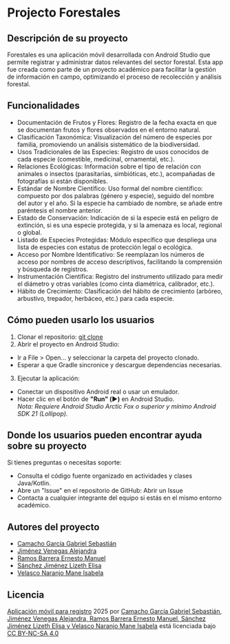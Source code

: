 
# Projecto Forestales

## Descripción de su proyecto
Forestales es una aplicación móvil desarrollada con Android Studio que permite registrar y administrar datos relevantes del sector forestal. Esta app fue creada como parte de un proyecto académico para facilitar la gestión de información en campo, optimizando el proceso de recolección y análisis forestal.
## Funcionalidades
* Documentación de Frutos y Flores: Registro de la fecha exacta en que se documentan frutos y flores observados en el entorno natural.
* Clasificación Taxonómica: Visualización del número de especies por familia, promoviendo un análisis sistemático de la biodiversidad.
* Usos Tradicionales de las Especies: Registro de usos conocidos de cada especie (comestible, medicinal, ornamental, etc.).
* Relaciones Ecológicas: Información sobre el tipo de relación con animales o insectos (parasitarias, simbióticas, etc.), acompañadas de fotografías si están disponibles.
* Estándar de Nombre Científico: Uso formal del nombre científico: compuesto por dos palabras (género y especie), seguido del nombre del autor y el año. Si la especie ha cambiado de nombre, se añade entre paréntesis el nombre anterior.
* Estado de Conservación: Indicación de si la especie está en peligro de extinción, si es una especie protegida, y si la amenaza es local, regional o global.
* Listado de Especies Protegidas: Módulo específico que despliega una lista de especies con estatus de protección legal o ecológica.
* Acceso por Nombre Identificativo: Se reemplazan los números de acceso por nombres de acceso descriptivos, facilitando la comprensión y búsqueda de registros.
* Instrumentación Científica: Registro del instrumento utilizado para medir el diámetro y otras variables (como cinta diamétrica, calibrador, etc.).
* Hábito de Crecimiento: Clasificación del hábito de crecimiento (arbóreo, arbustivo, trepador, herbáceo, etc.) para cada especie.
## Cómo pueden usarlo los usuarios
1. Clonar el repositorio:
    [git clone](https://github.com/Veca-LAG/Forestales.git)
2. Abrir el proyecto en Android Studio:
* Ir a File > Open... y seleccionar la carpeta del proyecto clonado.
* Esperar a que Gradle sincronice y descargue dependencias necesarias.
3. Ejecutar la aplicación:
* Conectar un dispositivo Android real o usar un emulador.
* Hacer clic en el botón de **"Run" (▶️)** en Android Studio.  
_Nota: Requiere Android Studio Arctic Fox o superior y mínimo Android SDK 21 (Lollipop)._
## Donde los usuarios pueden encontrar ayuda sobre su proyecto
Si tienes preguntas o necesitas soporte:
* Consulta el código fuente organizado en actividades y clases Java/Kotlin.
* Abre un "Issue" en el repositorio de GitHub: Abrir un Issue
* Contacta a cualquier integrante del equipo si estás en el mismo entorno académico.
## Autores del proyecto
* [Camacho García Gabriel Sebastián](https://github.com/SonicGamer227)
* [Jiménez Venegas Alejandra](https://alejandrajimv.github.io/)
* [Ramos Barrera Ernesto Manuel](https://github.com/netito74)
* [Sánchez Jiménez Lizeth Elisa](https://github.com/Elis12519)
* [Velasco Naranjo Mane Isabela](https://github.com/Veca-LAG)
## Licencia
<a href="https://github.com/Veca-LAG/Forestales/tree/master">Aplicación móvil para registro</a> 2025 por <a href="https://github.com/Veca-LAG/Forestales/tree/master">Camacho García Gabriel Sebastián, Jiménez Venegas Alejandra, Ramos Barrera Ernesto Manuel, Sánchez Jiménez Lizeth Elisa y Velasco Naranjo Mane Isabela</a> está licenciada bajo <a href="https://creativecommons.org/licenses/by-nc-sa/4.0/">CC BY-NC-SA 4.0</a>
